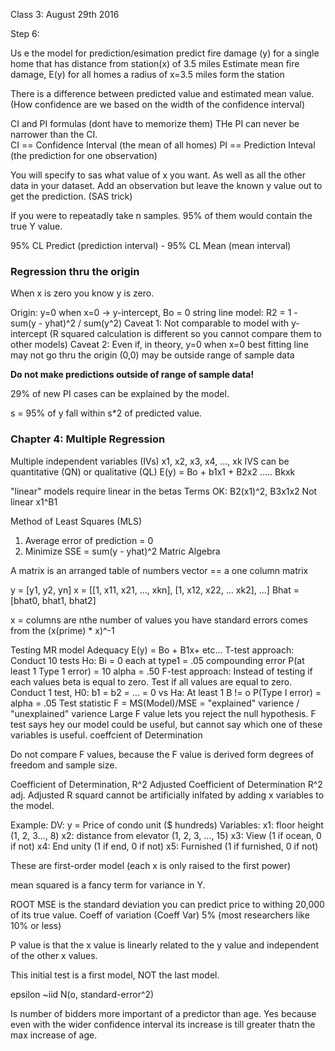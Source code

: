 Class 3: August 29th 2016


Step 6:

Us e the model for prediction/esimation
predict fire damage (y) for a single home that has distance from station(x) of 3.5 miles
Estimate mean fire damage, E(y) for all homes a radius of x=3.5 miles form the station

There is a difference between predicted value and estimated mean value. (How confidence are we based on the width of the confidence interval)

CI and PI formulas (dont have to memorize them)
THe PI can never be narrower than the CI.  
CI == Confidence Interval (the mean of all homes)
PI == Prediction Inteval (the prediction for one observation)

You will specify to sas what value of x you want.   As well as all the other data in your dataset.
Add an observation but leave the known y value out to get the prediction. (SAS trick)

If you were to repeatadly take n samples. 95% of them would contain the true Y value.

95% CL Predict (prediction interval) - 95% CL Mean (mean interval)

### Regression thru the origin

When x is zero you know y is zero.

Origin: y=0 when x=0 -> y-intercept, Bo = 0
string line model: R2 = 1 - sum(y - yhat)^2 / sum(y^2)
Caveat 1: Not comparable to model with y-intercept (R squared calculation is different so you cannot compare them to other models)
Caveat 2: Even if, in theory, y=0 when x=0 best fitting line may not go thru the origin (0,0) may be outside range of sample data

**Do not make predictions outside of range of sample data!**

29% of new PI cases can be explained by the model.

s = 95% of y fall within s*2 of predicted value.

### Chapter 4: Multiple Regression

Multiple independent variables (IVs)
x1, x2, x3, x4, ..., xk
IVS can be quantitative (QN) or qualitative (QL)
E(y) = Bo + b1x1 + B2x2 ..... Bkxk

"linear" models require linear in the betas
Terms OK: B2(x1)^2, B3x1x2
Not linear x1^B1

Method of Least Squares (MLS)
1) Average error of prediction = 0
2) Minimize SSE = sum(y - yhat)^2
Matric Algebra

A matrix is an arranged table of numbers
vector == a one column matrix

y = [y1, y2, yn] x = [[1, x11, x21, ..., xkn], [1, x12, x22, ... xk2], ...]  Bhat = [bhat0, bhat1, bhat2]

x = columns are nthe number of values you have
standard errors comes from the (x(prime) * x)^-1

Testing MR model Adequacy
E(y) = Bo + B1x+ etc...
T-test approach:
Conduct 10 tests Ho: Bi = 0 each at type1 = .05
compounding error
P(at least 1 Type 1 error) = 10 alpha = .50 
F-test approach:
Instead of testing if each values beta is equal to zero.  Test if all values are equal to zero.
Conduct 1 test, H0: b1 = b2 = ... = 0 vs Ha: At least 1 B != o
P(Type I error) = alpha = .05
Test statistic F = MS(Model)/MSE = "explained" varience / "unexplained" varience
Large F value lets you reject the null hypothesis.
F test says hey our model could be useful, but cannot say which one of these variables is useful.
coeffcient of Determination

Do not compare F values, because the F value is derived form degrees of freedom and sample size.

Coefficient of Determination, R^2
Adjusted Coefficient of Determination R^2 adj.
Adjusted R squard cannot be artificially inlfated by adding x variables to the model.

Example: DV: y = Price of condo unit ($ hundreds)
Variables:
x1: floor height (1, 2, 3..., 8)
x2: distance from elevator (1, 2, 3, ..., 15)
x3: View (1 if ocean, 0 if not)
x4: End unity (1 if end, 0 if not)
x5: Furnished (1 if furnished, 0 if not)

These are first-order model (each x is only raised to the first power)

mean squared is a fancy term for variance in Y.

ROOT MSE is the standard deviation you can predict price to withing 20,000 of its true value.
Coeff of variation (Coeff Var) 5% (most researchers like 10% or less)

P value is that the x value is linearly related to the y value and independent of the other x values.

This initial test is a first model, NOT the last model.

epsilon ~iid N(o, standard-error^2)

Is number of bidders more important of a predictor than age.  Yes because even with the wider confidence interval its increase is till greater thatn the max increase of age.
